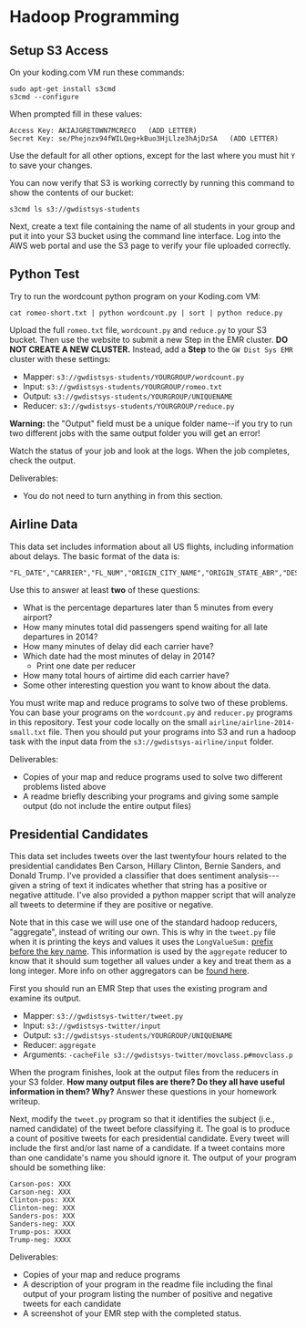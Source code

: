 # Hadoop Programming

## Setup S3 Access
On your koding.com VM run these commands:
```
sudo apt-get install s3cmd
s3cmd --configure
```
When prompted fill in these values:
```
Access Key: AKIAJGRETOWN7MCRECO   (ADD LETTER)
Secret Key: se/Phejnzx94fWILQeg+kBuo3HjLlze3hAjDzSA   (ADD LETTER) 
```
Use the default for all other options, except for the last where you must hit ``Y`` to save your changes.

You can now verify that S3 is working correctly by running this command to show the contents of our bucket:
```
s3cmd ls s3://gwdistsys-students
```

Next, create a text file containing the name of all students in your group and put it into your S3 bucket using the command line interface.  Log into the AWS web portal and use the S3 page to verify your file uploaded correctly.

## Python Test
Try to run the wordcount python program on your Koding.com VM:

```
cat romeo-short.txt | python wordcount.py | sort | python reduce.py
```

Upload the full ``romeo.txt`` file,  ``wordcount.py`` and ``reduce.py`` to your S3 bucket.  Then use the website to submit a new Step in the EMR cluster. **DO NOT CREATE A NEW CLUSTER.** Instead, add a **Step** to the ``GW Dist Sys EMR`` cluster with these settings:

  - Mapper: ``s3://gwdistsys-students/YOURGROUP/wordcount.py``
  - Input: ``s3://gwdistsys-students/YOURGROUP/romeo.txt``
  - Output: ``s3://gwdistsys-students/YOURGROUP/UNIQUENAME``
  - Reducer: ``s3://gwdistsys-students/YOURGROUP/reduce.py``

**Warning:** the "Output" field must be a unique folder name--if you try to run two different jobs with the same output folder you will get an error!

Watch the status of your job and look at the logs.  When the job completes, check the output. 

Deliverables:
  - You do not need to turn anything in from this section.

## Airline Data
This data set includes information about all US flights, including information about delays.  The basic format of the data is:
```
"FL_DATE","CARRIER","FL_NUM","ORIGIN_CITY_NAME","ORIGIN_STATE_ABR","DEST_CITY_NAME","DEST_STATE_ABR","CRS_DEP_TIME","DEP_TIME","CRS_ARR_TIME","ARR_TIME","CANCELLED","AIR_TIME","DISTANCE",
```

Use this to answer at least **two** of these questions:

  - What is the percentage departures later than 5 minutes from every airport?
  - How many minutes total did passengers spend waiting for all late departures in 2014?
  - How many minutes of delay did each carrier have?
  - Which date had the most minutes of delay in 2014?
    - Print one date per reducer
  - How many total hours of airtime did each carrier have?
  - Some other interesting question you want to know about the data.

You must write map and reduce programs to solve two of these problems. You can base your programs on the ``wordcount.py`` and ``reducer.py`` programs in this repository.  Test your code locally on the small ``airline/airline-2014-small.txt`` file.  Then you should put your programs into S3 and run a hadoop task with the input data from the ``s3://gwdistsys-airline/input`` folder.

Deliverables:
  - Copies of your map and reduce programs used to solve two different problems listed above
  - A readme briefly describing your programs and giving some sample output (do not include the entire output files)

## Presidential Candidates
This data set includes tweets over the last twentyfour hours related to the presidential candidates Ben Carson, Hillary Clinton, Bernie Sanders, and Donald Trump.  I've provided a classifier that does sentiment analysis---given a string of text it indicates whether that string has a positive or negative attitude.  I've also provided a python mapper script that will analyze all tweets to determine if they are positive or negative. 

Note that in this case we will use one of the standard hadoop reducers, "aggregate", instead of writing our own. This is why in the ``tweet.py`` file when it is printing the keys and values it uses the ``LongValueSum:`` [prefix before the key name](https://github.com/gwDistSys15/dist-sys-exercises/blob/master/lec-10/hadoop/twitter/tweet.py#L24). This information is used by the ``aggregate`` reducer to know that it should sum together all values under a key and treat them as a long integer.  More info on other aggregators can be [found here](https://hadoop.apache.org/docs/r1.2.1/api/org/apache/hadoop/mapred/lib/aggregate/package-summary.html).

First you should run an EMR Step that uses the existing program and examine its output.

  - Mapper: ``s3://gwdistsys-twitter/tweet.py``
  - Input: ``s3://gwdistsys-twitter/input``
  - Output: ``s3://gwdistsys-students/YOURGROUP/UNIQUENAME``
  - Reducer: ``aggregate``
  - Arguments: ``-cacheFile s3://gwdistsys-twitter/movclass.p#movclass.p`` 


When the program finishes, look at the output files from the reducers in your S3 folder.  **How many output files are there? Do they all have useful information in them? Why?**  Answer these questions in your homework writeup.

Next, modify the ``tweet.py`` program so that it identifies the subject (i.e., named candidate) of the tweet before classifying it. The goal is to produce a count of positive tweets for each presidential candidate.  Every tweet will include the first and/or last name of a candidate. If a tweet contains more than one candidate's name you should ignore it.  The output of your program should be something like:

```
Carson-pos: XXX
Carson-neg: XXX
Clinton-pos: XXX
Clinton-neg: XXX
Sanders-pos: XXX
Sanders-neg: XXX
Trump-pos: XXXX
Trump-neg: XXXX
```

Deliverables:
  - Copies of your map and reduce programs
  - A description of your program in the readme file including the final output of your program listing the number of positive and negative tweets for each candidate
  - A screenshot of your EMR step with the completed status.
  
